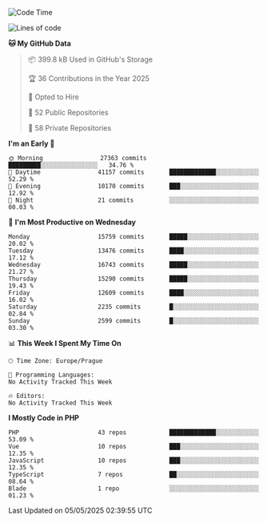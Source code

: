 <!--START_SECTION:waka-->
![Code Time](http://img.shields.io/badge/Code%20Time-1%2C584%20hrs%203%20mins-blue)

![Lines of code](https://img.shields.io/badge/From%20Hello%20World%20I%27ve%20Written-23.4%20million%20lines%20of%20code-blue)

**🐱 My GitHub Data** 

> 📦 399.8 kB Used in GitHub's Storage 
 > 
> 🏆 36 Contributions in the Year 2025
 > 
> 💼 Opted to Hire
 > 
> 📜 52 Public Repositories 
 > 
> 🔑 58 Private Repositories 
 > 
**I'm an Early 🐤** 

```text
🌞 Morning                27363 commits       █████████░░░░░░░░░░░░░░░░   34.76 % 
🌆 Daytime                41157 commits       █████████████░░░░░░░░░░░░   52.29 % 
🌃 Evening                10170 commits       ███░░░░░░░░░░░░░░░░░░░░░░   12.92 % 
🌙 Night                  21 commits          ░░░░░░░░░░░░░░░░░░░░░░░░░   00.03 % 
```
📅 **I'm Most Productive on Wednesday** 

```text
Monday                   15759 commits       █████░░░░░░░░░░░░░░░░░░░░   20.02 % 
Tuesday                  13476 commits       ████░░░░░░░░░░░░░░░░░░░░░   17.12 % 
Wednesday                16743 commits       █████░░░░░░░░░░░░░░░░░░░░   21.27 % 
Thursday                 15290 commits       █████░░░░░░░░░░░░░░░░░░░░   19.43 % 
Friday                   12609 commits       ████░░░░░░░░░░░░░░░░░░░░░   16.02 % 
Saturday                 2235 commits        █░░░░░░░░░░░░░░░░░░░░░░░░   02.84 % 
Sunday                   2599 commits        █░░░░░░░░░░░░░░░░░░░░░░░░   03.30 % 
```


📊 **This Week I Spent My Time On** 

```text
🕑︎ Time Zone: Europe/Prague

💬 Programming Languages: 
No Activity Tracked This Week

🔥 Editors: 
No Activity Tracked This Week
```

**I Mostly Code in PHP** 

```text
PHP                      43 repos            █████████████░░░░░░░░░░░░   53.09 % 
Vue                      10 repos            ███░░░░░░░░░░░░░░░░░░░░░░   12.35 % 
JavaScript               10 repos            ███░░░░░░░░░░░░░░░░░░░░░░   12.35 % 
TypeScript               7 repos             ██░░░░░░░░░░░░░░░░░░░░░░░   08.64 % 
Blade                    1 repo              ░░░░░░░░░░░░░░░░░░░░░░░░░   01.23 % 
```




 Last Updated on 05/05/2025 02:39:55 UTC
<!--END_SECTION:waka-->
<!--
**AlexKratky/AlexKratky** is a ✨ _special_ ✨ repository because its `README.md` (this file) appears on your GitHub profile.

Here are some ideas to get you started:

- 🔭 I’m currently working on ...
- 🌱 I’m currently learning ...
- 👯 I’m looking to collaborate on ...
- 🤔 I’m looking for help with ...
- 💬 Ask me about ...
- 📫 How to reach me: ...
- 😄 Pronouns: ...
- ⚡ Fun fact: ...
-->
